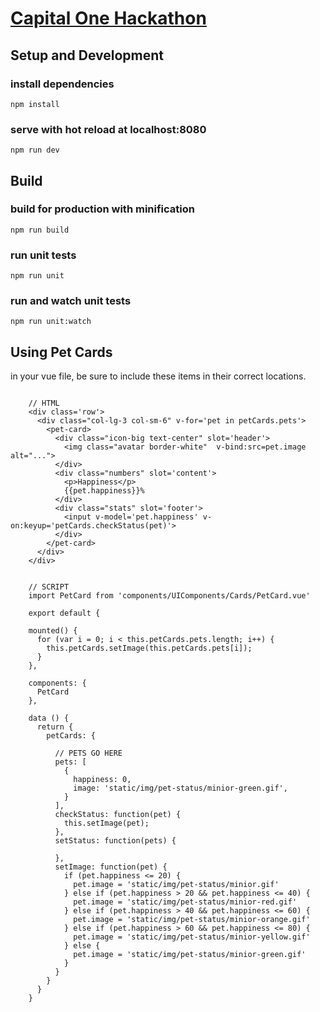 # [Capital One Hackathon](https://github.com/CapitalOne-AU-Hackathon/au-hackathon-getting-started)

## Setup and Development

### install dependencies
`npm install`
### serve with hot reload at localhost:8080
`npm run dev`


## Build

### build for production with minification
`npm run build`
### run unit tests
`npm run unit`
### run and watch unit tests
`npm run unit:watch`

## Using Pet Cards
in your vue file, be sure to include these items in their correct locations.
```

    // HTML
    <div class='row'>
      <div class="col-lg-3 col-sm-6" v-for='pet in petCards.pets'>
        <pet-card>
          <div class="icon-big text-center" slot='header'>
            <img class="avatar border-white"  v-bind:src=pet.image alt="...">
          </div>
          <div class="numbers" slot='content'>
            <p>Happiness</p>
            {{pet.happiness}}%
          </div>
          <div class="stats" slot='footer'>
            <input v-model='pet.happiness' v-on:keyup='petCards.checkStatus(pet)'>
          </div>
        </pet-card>
      </div>
    </div>


    // SCRIPT
    import PetCard from 'components/UIComponents/Cards/PetCard.vue'

    export default {

    mounted() {
      for (var i = 0; i < this.petCards.pets.length; i++) {
        this.petCards.setImage(this.petCards.pets[i]);
      }
    },

    components: {
      PetCard
    },

    data () {
      return {
        petCards: {

          // PETS GO HERE
          pets: [
            {
              happiness: 0,
              image: 'static/img/pet-status/minior-green.gif',
            }
          ],
          checkStatus: function(pet) {
            this.setImage(pet);
          },
          setStatus: function(pets) {

          },
          setImage: function(pet) {
            if (pet.happiness <= 20) {
              pet.image = 'static/img/pet-status/minior.gif'
            } else if (pet.happiness > 20 && pet.happiness <= 40) {
              pet.image = 'static/img/pet-status/minior-red.gif'
            } else if (pet.happiness > 40 && pet.happiness <= 60) {
              pet.image = 'static/img/pet-status/minior-orange.gif'
            } else if (pet.happiness > 60 && pet.happiness <= 80) {
              pet.image = 'static/img/pet-status/minior-yellow.gif'
            } else {
              pet.image = 'static/img/pet-status/minior-green.gif'
            }
          }
        }
      }
    }
```